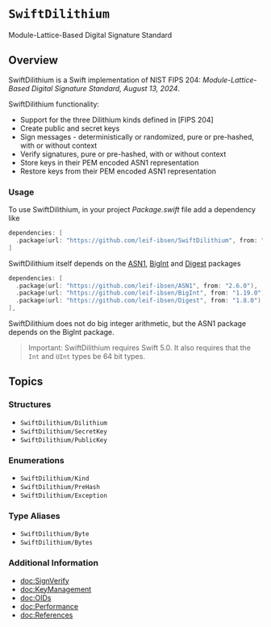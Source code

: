 # ``SwiftDilithium``

Module-Lattice-Based Digital Signature Standard

## Overview

SwiftDilithium is a Swift implementation of NIST FIPS 204: *Module-Lattice-Based Digital Signature Standard, August 13, 2024*.

SwiftDilithium functionality:

* Support for the three Dilithium kinds defined in [FIPS 204]
* Create public and secret keys
* Sign messages - deterministically or randomized, pure or pre-hashed, with or without context
* Verify signatures, pure or pre-hashed, with or without context
* Store keys in their PEM encoded ASN1 representation
* Restore keys from their PEM encoded ASN1 representation

### Usage

To use SwiftDilithium, in your project *Package.swift* file add a dependency like

```swift
dependencies: [
  .package(url: "https://github.com/leif-ibsen/SwiftDilithium", from: "3.1.0"),
]
```

SwiftDilithium itself depends on the [ASN1](https://leif-ibsen.github.io/ASN1/documentation/asn1), [BigInt](https://leif-ibsen.github.io/BigInt/documentation/bigint) and [Digest](https://leif-ibsen.github.io/Digest/documentation/digest) packages

```swift
dependencies: [
  .package(url: "https://github.com/leif-ibsen/ASN1", from: "2.6.0"),
  .package(url: "https://github.com/leif-ibsen/BigInt", from: "1.19.0"),
  .package(url: "https://github.com/leif-ibsen/Digest", from: "1.8.0"),
],
```

SwiftDilithium does not do big integer arithmetic, but the ASN1 package depends on the BigInt package.

> Important:
SwiftDilithium requires Swift 5.0. It also requires that the `Int` and `UInt` types be 64 bit types.

## Topics

### Structures

- ``SwiftDilithium/Dilithium``
- ``SwiftDilithium/SecretKey``
- ``SwiftDilithium/PublicKey``

### Enumerations

- ``SwiftDilithium/Kind``
- ``SwiftDilithium/PreHash``
- ``SwiftDilithium/Exception``

### Type Aliases

- ``SwiftDilithium/Byte``
- ``SwiftDilithium/Bytes``

### Additional Information

- <doc:SignVerify>
- <doc:KeyManagement>
- <doc:OIDs>
- <doc:Performance>
- <doc:References>
